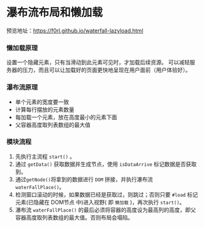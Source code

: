 # 瀑布流布局和懒加载

预览地址：https://f0rl.github.io/waterfall-lazyload.html
### 懒加载原理
设置一个隐藏元素，只有当滑动到此元素可见时，才加载后续资源。
可以减轻服务器的压力，而且可以让加载好的页面更快地呈现在用户面前（用户体验好）。

### 瀑布流原理
- 单个元素的宽度要一致
- 计算每行摆放的元素数量
- 每加载一个元素，放在高度最小的元素下面
- 父容器高度取列表数组的最大值

### 模块流程
1. 先执行主流程 `start()` 。
2. 通过 `getData()` 获取数据并生成节点，使用 `isDataArrive` 标记数据是否获取到。
2. 通过`getNode()`将拿到的数据进行 `DOM` 拼接，并执行瀑布流 `waterFallPlace()`。
3. 检测窗口滚动的时候，如果数据已经是获取过，则跳过；否则只要 `#load` 标记元素(已隐藏在 DOM节点 中)进入视野( 即 `懒加载` )，再次执行 `start()`。
4. 瀑布流 `waterFallPlace()` 的最后必须将容器的高度设为最高列的高度，即父容器高度取列表数组的最大值。否则布局会塌陷。

